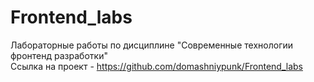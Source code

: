 # Frontend_labs
Лабораторные работы по дисциплине "Современные технологии фронтенд разработки" <br>
Ссылка на проект - https://github.com/domashniypunk/Frontend_labs
